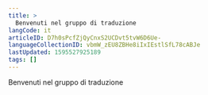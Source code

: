```yaml
---
title: >
  Benvenuti nel gruppo di traduzione
langCode: it
articleID: D7h0sPcfZjQyCnxS2UCDvt5tvW6D6Ue-
languageCollectionID: vbmW_zEU8ZBHe8iIxIEstlSfL78cABJe
lastUpdated: 1595527925189
tags: []
---
```


Benvenuti nel gruppo di traduzione
